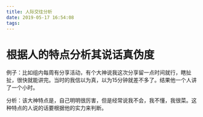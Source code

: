 ```yaml
---
title: 人际交往分析
date: 2019-05-17 16:54:08
tags:
---
```

# 根据人的特点分析其说话真伪度
例子：比如组内每周有分享活动，有个大神说我这次分享留一点时间就行，瞎扯扯，很快就能讲完。当时的我信以为真，以为15分钟就差不多了。结果他一个人讲了一个小时。

分析：该大神特点是，自己明明很厉害，但是经常说我不会，我不懂，我很菜。这种特点的人说的话要根据他的实力来判断。

